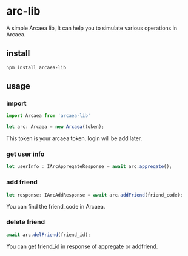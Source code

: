 # arc-lib

A simple Arcaea lib, It can help you to simulate various operations in Arcaea.

## install
```shell
npm install arcaea-lib
```

## usage

### import 

```typescript
import Arcaea from 'arcaea-lib'

let arc: Arcaea = new Arcaea(token);
```

This token is your arcaea token. login will be add later.

### get user info

```typescript
let userInfo : IArcAppregateResponse = await arc.appregate();
```

### add friend
```typescript
let response: IArcAddResponse = await arc.addFriend(friend_code);
```

You can find the friend_code in Arcaea.

### delete friend

```typescript
await arc.delFriend(friend_id);
```

You can get friend_id in response of appregate or addfriend.